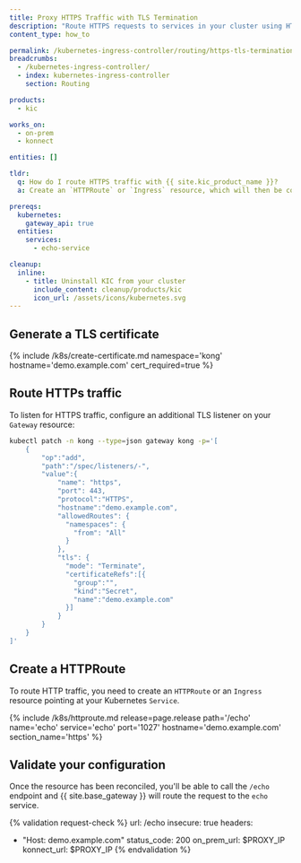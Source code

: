 ```yaml
---
title: Proxy HTTPS Traffic with TLS Termination
description: "Route HTTPS requests to services in your cluster using HTTPRoute or Ingress"
content_type: how_to

permalink: /kubernetes-ingress-controller/routing/https-tls-termination/
breadcrumbs:
  - /kubernetes-ingress-controller/
  - index: kubernetes-ingress-controller
    section: Routing

products:
  - kic

works_on:
  - on-prem
  - konnect

entities: []

tldr:
  q: How do I route HTTPS traffic with {{ site.kic_product_name }}?
  a: Create an `HTTPRoute` or `Ingress` resource, which will then be converted into a [{{ site.base_gateway }} Service](/gateway/entities/service/) and [Route](/gateway/entities/route/). Specify a Kubernetes Secret containing a TLS certificate to terminate HTTPS requests using {{ site.base_gateway }}.

prereqs:
  kubernetes:
    gateway_api: true
  entities:
    services:
      - echo-service

cleanup:
  inline:
    - title: Uninstall KIC from your cluster
      include_content: cleanup/products/kic
      icon_url: /assets/icons/kubernetes.svg
---
```


## Generate a TLS certificate

{% include /k8s/create-certificate.md namespace='kong' hostname='demo.example.com' cert_required=true %}

## Route HTTPs traffic

To listen for HTTPS traffic, configure an additional TLS listener on your `Gateway` resource:

```bash
kubectl patch -n kong --type=json gateway kong -p='[
    {
        "op":"add",
        "path":"/spec/listeners/-",
        "value":{
            "name": "https",
            "port": 443,
            "protocol":"HTTPS",
            "hostname":"demo.example.com",
            "allowedRoutes": {
              "namespaces": {
                "from": "All"
              }
            },
            "tls": {
              "mode": "Terminate",
              "certificateRefs":[{
                "group":"",
                "kind":"Secret",
                "name":"demo.example.com"
              }]
            }
        }
    }
]'
```

## Create a HTTPRoute

To route HTTP traffic, you need to create an `HTTPRoute` or an `Ingress` resource pointing at your Kubernetes `Service`.

{% include /k8s/httproute.md release=page.release path='/echo' name='echo' service='echo' port='1027' hostname='demo.example.com' section_name='https' %}

## Validate your configuration

Once the resource has been reconciled, you'll be able to call the `/echo` endpoint and {{ site.base_gateway }} will route the request to the `echo` service.


{% validation request-check %}
url: /echo
insecure: true
headers:
  - "Host: demo.example.com"
status_code: 200
on_prem_url: $PROXY_IP
konnect_url: $PROXY_IP
{% endvalidation %}
